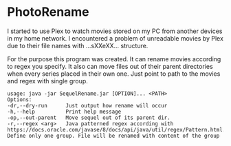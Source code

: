 # PhotoRename
I started to use Plex to watch movies stored on my PC from another devices in my home network. I encountered a problem of unreadable movies by Plex due to their file names with ...sXXeXX... structure.
  
For the purpose this program was created.
It can rename movies according to regex you specify.
It also can move files out of their parent directories when every series placed in their own one.
Just point to path to the movies and regex with single group.
<pre><code>usage: java -jar SequelRename.jar [OPTION]... &lt;PATH>
Options:
-dr,--dry-run      Just output how rename will occur
-h,--help          Print help message
-op,--out-parent   Move sequel out of its parent dir.
-r,--regex &lt;arg>   Java patterned regex according with https://docs.oracle.com/javase/8/docs/api/java/util/regex/Pattern.html. Define only one group. File will be renamed with content of the group</code></pre>
